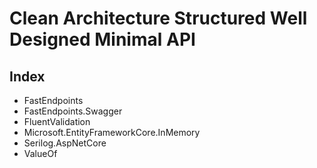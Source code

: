 # Clean Architecture Structured Well Designed Minimal API

## Index
- FastEndpoints
- FastEndpoints.Swagger
- FluentValidation
- Microsoft.EntityFrameworkCore.InMemory
- Serilog.AspNetCore
- ValueOf
